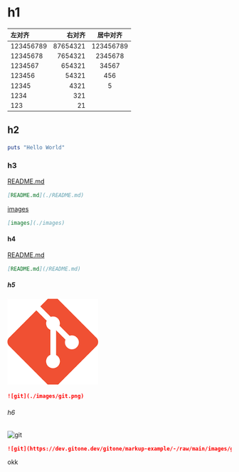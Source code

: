 
# h1

| 左对齐    | 右对齐   | 居中对齐  |
| :-------- | -------: | :-------: |
| 123456789 | 87654321 | 123456789 |
| 12345678  | 7654321  | 2345678   |
| 1234567   | 654321   | 34567     |
| 123456    | 54321    | 456       |
| 12345     | 4321     | 5         |
| 1234      | 321      |           |
| 123       | 21       |           |

## h2

```ruby
puts "Hello World"
```

### h3

[README.md](./README.md)

```markdown
[README.md](./README.md)
```

[images](./images)

```markdown
[images](./images)
```

#### h4

[README.md](/README.md)

```markdown
[README.md](/README.md)
```

##### h5

![git](./images/git.png)

```markdown
![git](./images/git.png)
```

###### h6

![git](https://dev.gitone.dev/gitone/markup-example/-/raw/main/images/git.png)

```md
![git](https://dev.gitone.dev/gitone/markup-example/-/raw/main/images/git.png)
```

okk
